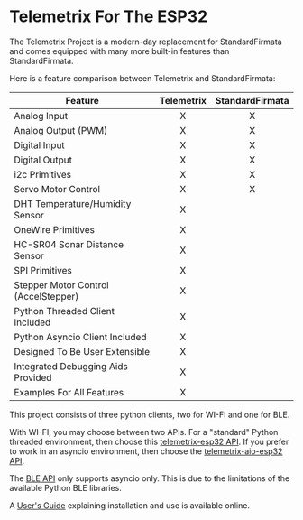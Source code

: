 # Telemetrix For The ESP32

The Telemetrix Project is a modern-day replacement for 
StandardFirmata and comes equipped with many more built-in features than 
StandardFirmata. 

Here is a feature comparison between Telemetrix and StandardFirmata:

| Feature | Telemetrix | StandardFirmata |
|-------|:----------:|:-----------------:|
|     Analog Input    |       X     |      X           |
|     Analog Output (PWM)    |       X     |      X           |
|     Digital Input    |       X     |      X           |
|     Digital Output    |       X     |      X           |
|     i2c Primitives  |       X     |      X           |
|     Servo Motor Control  |       X     |      X           |
|     DHT Temperature/Humidity Sensor  |       X     |                 |
|     OneWire Primitives |       X     |                 |
|     HC-SR04 Sonar Distance Sensor  |       X     |                 |
|     SPI Primitives  |       X     |                 |
|     Stepper Motor Control (AccelStepper) |       X     |                 |
|    Python Threaded Client Included  |       X     |      
|    Python Asyncio Client Included  |       X     |
|    Designed To Be User Extensible |       X     |                 |
|    Integrated Debugging Aids Provided |       X     |                 |
|    Examples For All Features |       X     |                 |

This project consists of three python clients, two for WI-FI and one for BLE. 

With WI-FI, you may choose between two APIs. For a "standard" Python
threaded environment, then choose this [telemetrix-esp32 API]().
If you prefer to work in an asyncio environment, then choose the [telemetrix-aio-esp32 
API]().

The [BLE API]() only supports asyncio only. This is due to the limitations of the 
available Python BLE libraries.

A [User's Guide](https://mryslab.github.io/telemetrix/) explaining installation and use is available online.




